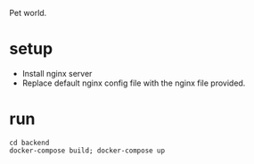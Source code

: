 Pet world.

# setup
* Install nginx server
* Replace default nginx config file with the nginx file provided. 

# run
```
cd backend
docker-compose build; docker-compose up
```
